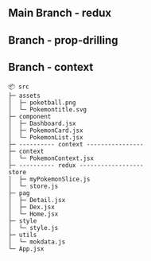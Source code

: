 






## Main Branch - redux
## Branch - prop-drilling
## Branch - context

```
📦 src
├─ assets
│  ├─ poketball.png
│  └─ Pokemontitle.svg
├─ component
│  ├─ Dashboard.jsx
│  ├─ PokemonCard.jsx
│  └─ PokemonList.jsx
├─ ---------- context ----------------
├─ context
│  └─ PokemonContext.jsx
├─ ---------- redux ------------------
store
│  ├─ myPokemonSlice.js
│  └─ store.js
├─ pag
│  ├─ Detail.jsx
│  ├─ Dex.jsx
│  └─ Home.jsx
├─ style
│  └─ style.js
├─ utils
│  └─ mokdata.js
└─ App.jsx
```

